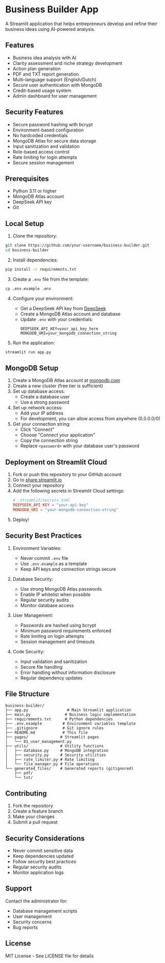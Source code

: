 # Business Builder App

A Streamlit application that helps entrepreneurs develop and refine their business ideas using AI-powered analysis.

## Features

- Business idea analysis with AI
- Clarity assessment and niche strategy development
- Action plan generation
- PDF and TXT report generation
- Multi-language support (English/Dutch)
- Secure user authentication with MongoDB
- Credit-based usage system
- Admin dashboard for user management

## Security Features

- Secure password hashing with bcrypt
- Environment-based configuration
- No hardcoded credentials
- MongoDB Atlas for secure data storage
- Input sanitization and validation
- Role-based access control
- Rate limiting for login attempts
- Secure session management

## Prerequisites

- Python 3.11 or higher
- MongoDB Atlas account
- DeepSeek API key
- Git

## Local Setup

1. Clone the repository:
```bash
git clone https://github.com/your-username/business-builder.git
cd business-builder
```

2. Install dependencies:
```bash
pip install -r requirements.txt
```

3. Create a `.env` file from the template:
```bash
cp .env.example .env
```

4. Configure your environment:
   - Get a DeepSeek API key from [DeepSeek](https://platform.deepseek.com)
   - Create a MongoDB Atlas account and database
   - Update `.env` with your credentials:
     ```
     DEEPSEEK_API_KEY=your_api_key_here
     MONGODB_URI=your_mongodb_connection_string
     ```

5. Run the application:
```bash
streamlit run app.py
```

## MongoDB Setup

1. Create a MongoDB Atlas account at [mongodb.com](https://www.mongodb.com/cloud/atlas/register)
2. Create a new cluster (free tier is sufficient)
3. Set up database access:
   - Create a database user
   - Use a strong password
4. Set up network access:
   - Add your IP address
   - For development, you can allow access from anywhere (0.0.0.0/0)
5. Get your connection string:
   - Click "Connect"
   - Choose "Connect your application"
   - Copy the connection string
   - Replace `<password>` with your database user's password

## Deployment on Streamlit Cloud

1. Fork or push this repository to your GitHub account
2. Go to [share.streamlit.io](https://share.streamlit.io)
3. Connect your repository
4. Add the following secrets in Streamlit Cloud settings:
   ```toml
   # .streamlit/secrets.toml
   DEEPSEEK_API_KEY = "your-api-key"
   MONGODB_URI = "your-mongodb-connection-string"
   ```
5. Deploy!

## Security Best Practices

1. Environment Variables:
   - Never commit `.env` file
   - Use `.env.example` as a template
   - Keep API keys and connection strings secure

2. Database Security:
   - Use strong MongoDB Atlas passwords
   - Enable IP whitelist when possible
   - Regular security audits
   - Monitor database access

3. User Management:
   - Passwords are hashed using bcrypt
   - Minimum password requirements enforced
   - Rate limiting on login attempts
   - Session management and timeouts

4. Code Security:
   - Input validation and sanitization
   - Secure file handling
   - Error handling without information disclosure
   - Regular dependency updates

## File Structure

```
business-builder/
├── app.py                 # Main Streamlit application
├── main.py               # Business logic implementation
├── requirements.txt      # Python dependencies
├── .env.example         # Environment variables template
├── .gitignore           # Git ignore rules
├── README.md            # This file
├── pages/              # Streamlit pages
│   └── 01_user_management.py
├── utils/              # Utility functions
│   ├── database.py     # MongoDB integration
│   ├── security.py     # Security utilities
│   ├── rate_limiter.py # Rate limiting
│   └── file_manager.py # File operations
└── generated_files/    # Generated reports (gitignored)
    ├── pdf/
    └── txt/
```

## Contributing

1. Fork the repository
2. Create a feature branch
3. Make your changes
4. Submit a pull request

## Security Considerations

- Never commit sensitive data
- Keep dependencies updated
- Follow security best practices
- Regular security audits
- Monitor application logs

## Support

Contact the administrator for:
- Database management scripts
- User management
- Security concerns
- Bug reports

## License

MIT License - See LICENSE file for details 